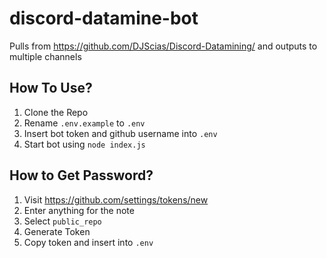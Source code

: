 # discord-datamine-bot
Pulls from https://github.com/DJScias/Discord-Datamining/ and outputs to multiple channels

## How To Use?
1) Clone the Repo
2) Rename `.env.example` to `.env`
3) Insert bot token and github username into `.env`
4) Start bot using `node index.js`

## How to Get Password?
1) Visit https://github.com/settings/tokens/new
2) Enter anything for the note
3) Select `public_repo`
4) Generate Token
5) Copy token and insert into `.env`
